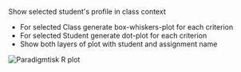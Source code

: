Show selected student's profile in class context
- For selected Class generate box-whiskers-plot for each criterion
- For selected Student generate dot-plot  for each criterion
- Show both layers of plot with student and assignment name

![Paradigmtisk R plot](https://www.dropbox.com/s/5890fx1dcn5fml4/plot_covid_aflev.png?dl=1)